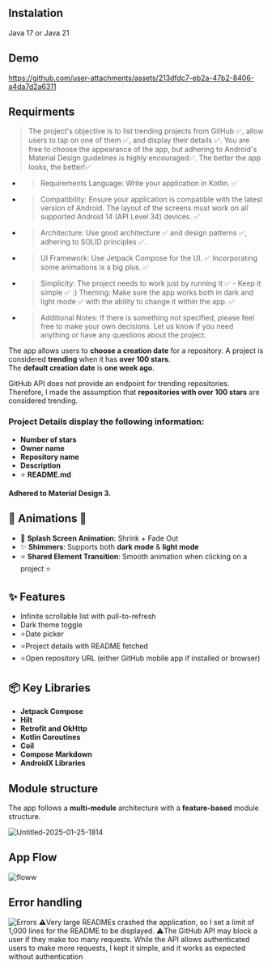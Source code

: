 ## Instalation

Java 17 or Java 21

## Demo

https://github.com/user-attachments/assets/213dfdc7-eb2a-47b2-8406-a4da7d2a6311

## Requirments

> The project's objective is to list trending projects from GitHub ✅, allow users to tap on one of them ✅, and display their details ✅. You are free to choose the appearance of the app, but adhering to Android's Material Design guidelines is highly encouraged✅. The better the app looks, the better!✅
- > Requirements Language: Write your application in Kotlin. ✅
- > Compatibility: Ensure your application is compatible with the latest version of Android.  The layout of the screens must work on all supported Android 14 (API Level 34) devices.  ✅
- > Architecture: Use good architecture ✅ and design patterns ✅, adhering to SOLID principles ✅. 
- > UI Framework: Use Jetpack Compose for the UI. ✅ Incorporating some animations is a big plus. ✅
- > Simplicity: The project needs to work just by running it ✅ - Keep it simple ✅ :) Theming: Make sure the app works both in dark and light mode ✅ with the ability to change it within the app. ✅ 
- > Additional Notes: If there is something not specified, please feel free to make your own decisions. Let us know if you need anything or have any questions about the project.

The app allows users to **choose a creation date** for a repository. A project is considered **trending** when it has **over 100 stars**.  
The **default creation date** is **one week ago**.  

GitHub API does not provide an endpoint for trending repositories. Therefore, I made the assumption that **repositories with over 100 stars** are considered trending.  

### Project Details display the following information:  
- **Number of stars**  
- **Owner name**  
- **Repository name**  
- **Description**  
- ⭐ **README.md** 

**Adhered to Material Design 3.**  

## 🎉 Animations 🎉  

- 🚀 **Splash Screen Animation**: Shrink + Fade Out 
- ✨ **Shimmers**: Supports both **dark mode** & **light mode** 
- ⭐ **Shared Element Transition**: Smooth animation when clicking on a project ⭐

## ✨ Features

- Infinite scrollable list with pull-to-refresh    
- Dark theme toggle
- ⭐Date picker
- ⭐Project details with README fetched  
- ⭐Open repository URL (either GitHub mobile app if installed or browser)  

## 📦 Key Libraries

- **Jetpack Compose**
- **Hilt**
- **Retrofit and OkHttp**
- **Kotlin Coroutines**
- **Coil**
- **Compose Markdown**
- **AndroidX Libraries**
  
## Module structure

The app follows a **multi-module** architecture with a **feature-based** module structure.

![Untitled-2025-01-25-1814](https://github.com/user-attachments/assets/54ab3236-e8e7-4e1a-bc76-3bcfd6da8286)

## App Flow

![floww](https://github.com/user-attachments/assets/b957ed39-3ac0-4ad8-8726-2622a993cd4c)

## Error handling

![Errors](https://github.com/user-attachments/assets/a13ae8ff-64af-401f-ac8c-e4bbd5e529e5)
⚠️Very large READMEs crashed the application, so I set a limit of 1,000 lines for the README to be displayed.
⚠️The GitHub API may block a user if they make too many requests. While the API allows authenticated users to make more requests, I kept it simple, and it works as expected without authentication
